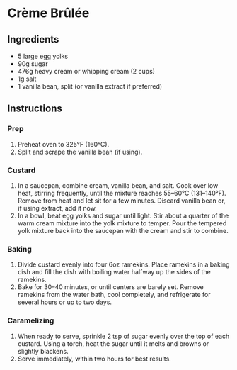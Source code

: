 # Crème Brûlée

## Ingredients
- 5 large egg yolks
- 90g sugar
- 476g heavy cream or whipping cream (2 cups)
- 1g salt
- 1 vanilla bean, split (or vanilla extract if preferred)

## Instructions
### Prep
1. Preheat oven to 325°F (160°C).
2. Split and scrape the vanilla bean (if using).

### Custard
1. In a saucepan, combine cream, vanilla bean, and salt. Cook over low heat, stirring frequently, until the mixture reaches 55–60°C (131–140°F). Remove from heat and let sit for a few minutes. Discard vanilla bean or, if using extract, add it now.
2. In a bowl, beat egg yolks and sugar until light. Stir about a quarter of the warm cream mixture into the yolk mixture to temper. Pour the tempered yolk mixture back into the saucepan with the cream and stir to combine.

### Baking
1. Divide custard evenly into four 6oz ramekins. Place ramekins in a baking dish and fill the dish with boiling water halfway up the sides of the ramekins.
2. Bake for 30–40 minutes, or until centers are barely set. Remove ramekins from the water bath, cool completely, and refrigerate for several hours or up to two days.

### Caramelizing
1. When ready to serve, sprinkle 2 tsp of sugar evenly over the top of each custard. Using a torch, heat the sugar until it melts and browns or slightly blackens.
2. Serve immediately, within two hours for best results.
